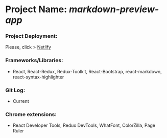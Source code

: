 # Project Name: *markdown-preview-app* 
### Project Deployment:
Please, click > [Netlify](https://markdown-preview-app-barisd.netlify.app/)
### Frameworks/Libraries:
- React, React-Redux, Redux-Toolkit, React-Bootstrap, react-markdown, react-syntax-highlighter
### Git Log:
- Current
### Chrome extensions:
- React Developer Tools, Redux DevTools, WhatFont, ColorZilla, Page Ruler




